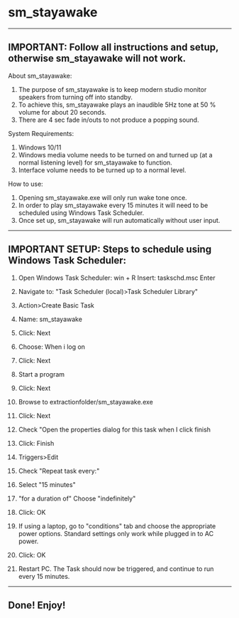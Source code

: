 # sm_stayawake
-----------------------------------------------------------------------------------
IMPORTANT: Follow all instructions and setup, otherwise sm_stayawake will not work.
-----------------------------------------------------------------------------------

About sm_stayawake:
1. The purpose of sm_stayawake is to keep modern studio monitor speakers from turning off into standby.
2. To achieve this, sm_stayawake plays an inaudible 5Hz tone at 50 % volume for about 20 seconds. 
3. There are 4 sec fade in/outs to not produce a popping sound.

System Requirements: 
1. Windows 10/11
2. Windows media volume needs to be turned on and turned up (at a normal listening level) for sm_stayawake to function.
3. Interface volume needs to be turned up to a normal level.

How to use:
1. Opening sm_stayawake.exe will only run wake tone once.
2. In order to play sm_stayawake every 15 minutes it will need to be scheduled using Windows Task Scheduler.
3. Once set up, sm_stayawake will run automatically without user input.


----------------------------------------------
IMPORTANT SETUP: Steps to schedule using Windows Task Scheduler:
----------------------------------------------

1. Open Windows Task Scheduler:
	win + R
	Insert: taskschd.msc
	Enter

3. Navigate to: "Task Scheduler (local)>Task Scheduler Library"

4. Action>Create Basic Task

5. Name: sm_stayawake

6. Click: Next

7. Choose: When i log on

8. Click: Next

9. Start a program

10. Click: Next

11. Browse to extractionfolder/sm_stayawake.exe

12. Click: Next

13. Check "Open the properties dialog for this task when I click finish

14. Click: Finish

15. Triggers>Edit

16. Check "Repeat task every:" 

17. Select "15 minutes"

18. "for a duration of" Choose "indefinitely"

19. Click: OK

20. If using a laptop, go to "conditions" tab and choose the appropriate power options. 
	Standard settings only work while plugged in to AC power.

21. Click: OK

22. Restart PC. The Task should now be triggered, and continue to run every 15 minutes.

--------------
 Done! Enjoy!
--------------
